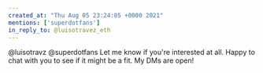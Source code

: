 ```yaml
---
created_at: "Thu Aug 05 23:24:05 +0000 2021"
mentions: ['superdotfans']
in_reply_to: @luisotravez_eth
---
```


@luisotravz @superdotfans Let me know if you're interested at all. Happy to chat with you to see if it might be a fit. My DMs are open!